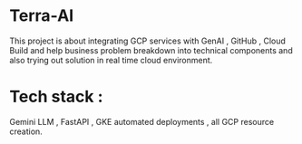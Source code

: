# Terra-AI
This project is about integrating GCP services with GenAI , GitHub , Cloud Build and help business problem breakdown into technical components and also trying out solution in real time cloud environment.

# Tech stack : 
Gemini LLM , FastAPI , GKE automated deployments , all GCP resource creation.


